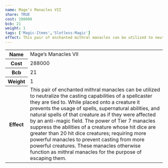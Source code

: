 ```yaml
---
name: Mage’s Manacles VII
share: TRUE
cost: 288000
bcb: 21
weight: 1
tags: ['Magic-Items','Slotless-Magic']
effect: This pair of enchanted mithral manacles can be utilized to neutralize the casting capabilities of a spellcaster they are tied to. While placed onto a creature it prevents the usage of spells, supernatural abilities, and natural spells of that creature as if they were affected by an anti-magic field. The power of Tier 7 manacles suppress the abilities of a creature whose hit dice are greater than 20 hit dice creatures; requiring more powerful manacles to prevent casting from more powerful creatures. These manacles otherwise function as mithral manacles for the purpose of escaping them.
---
```

<p><span style="overflow-x: auto;"><table><tbody><tr><th>Name</th><td>Mage’s Manacles VII</td></tr><tr><th>Cost</th><td>288000</td></tr><tr><th>Bcb</th><td>21</td></tr><tr><th>Weight</th><td>1</td></tr><tr><th>Effect</th><td>This pair of enchanted mithral manacles can be utilized to neutralize the casting capabilities of a spellcaster they are tied to. While placed onto a creature it prevents the usage of spells, supernatural abilities, and natural spells of that creature as if they were affected by an anti-magic field. The power of Tier 7 manacles suppress the abilities of a creature whose hit dice are greater than 20 hit dice creatures; requiring more powerful manacles to prevent casting from more powerful creatures. These manacles otherwise function as mithral manacles for the purpose of escaping them.</td></tr></tbody></table></span></p>